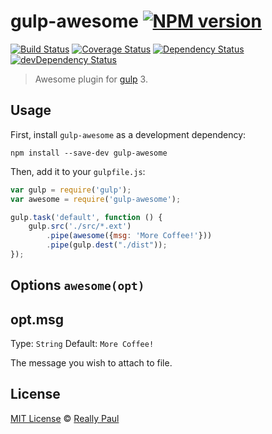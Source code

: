 # gulp-awesome [![NPM version][npm-image]][npm-url]
[![Build Status][travis-image]][travis-url] [![Coverage Status][coveralls-image]][coveralls-url] [![Dependency Status][depstat-image]][depstat-url] [![devDependency Status][devdepstat-image]][devdepstat-url]


> Awesome plugin for [gulp](http://gulpjs.com/) 3.

## Usage

First, install `gulp-awesome` as a development dependency:

```shell
npm install --save-dev gulp-awesome
```

Then, add it to your `gulpfile.js`:

```javascript
var gulp = require('gulp');
var awesome = require('gulp-awesome');

gulp.task('default', function () {
    gulp.src('./src/*.ext')
        .pipe(awesome({msg: 'More Coffee!'}))
        .pipe(gulp.dest("./dist"));
});
```

## Options `awesome(opt)`

## opt.msg
Type: `String`
Default: `More Coffee!`

The message you wish to attach to file.


## License

[MIT License](http://en.wikipedia.org/wiki/MIT_License) © [Really Paul](reallreally.me)

[npm-url]: https://npmjs.org/package/gulp-awesome
[npm-image]: https://img.shields.io/npm/v/gulp-awesome.svg

[travis-url]: http://travis-ci.org/paully/gulp-awesome
[travis-image]: https://secure.travis-ci.org/paully/gulp-awesome.svg?branch=master

[coveralls-url]: https://coveralls.io/r/paully/gulp-awesome
[coveralls-image]: https://img.shields.io/coveralls/paully/gulp-awesome.svg

[depstat-url]: https://david-dm.org/paully/gulp-awesome
[depstat-image]: https://david-dm.org/paully/gulp-awesome.svg

[devdepstat-url]: https://david-dm.org/paully/gulp-awesome#info=devDependencies
[devdepstat-image]: https://david-dm.org/paully/gulp-awesome/dev-status.svg
